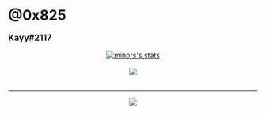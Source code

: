 # @0x825
<div style='font-size:1.2em'>
	<b>Kayy#2117</b>
	<br>

</div>

<br>

<center>
<a href="https://github.com/minors">
  <img align="center" src="https://github-readme-stats.vercel.app/api?username=minors&show_icons=true&include_all_commits=true&show_icons=true&title_color=fff&icon_color=79ff97&text_color=9f9f9f&bg_color=151515" alt="minors's stats" />
</a>
<br><br>
<a href="https://github.com/minors?tab=repositories">
  <img align="center" src="https://github-readme-stats.vercel.app/api/top-langs/?username=minors&langs_count=8&layout=compact&show_icons=true&title_color=fff&icon_color=79ff97&text_color=9f9f9f&bg_color=151515" />
</a>
<br>
<br>
<hr>

<img src="https://komarev.com/ghpvc/?username=minors&style=flat-square">

</center>
